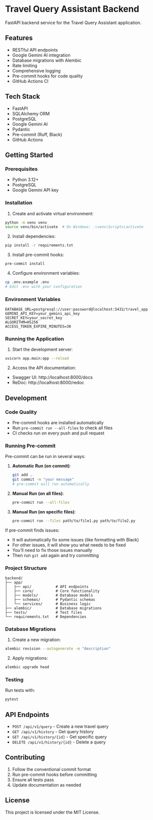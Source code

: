 # Travel Query Assistant Backend

FastAPI backend service for the Travel Query Assistant application.

## Features

- RESTful API endpoints
- Google Gemini AI integration
- Database migrations with Alembic
- Rate limiting
- Comprehensive logging
- Pre-commit hooks for code quality
- GitHub Actions CI

## Tech Stack

- FastAPI
- SQLAlchemy ORM
- PostgreSQL
- Google Gemini AI
- Pydantic
- Pre-commit (Ruff, Black)
- GitHub Actions

## Getting Started

### Prerequisites

- Python 3.12+
- PostgreSQL
- Google Gemini API key

### Installation

1. Create and activate virtual environment:
```bash
python -m venv venv
source venv/bin/activate  # On Windows: .\venv\Scripts\activate
```

2. Install dependencies:
```bash
pip install -r requirements.txt
```

3. Install pre-commit hooks:
```bash
pre-commit install
```

4. Configure environment variables:
```bash
cp .env.example .env
# Edit .env with your configuration
```

### Environment Variables

```env
DATABASE_URL=postgresql://user:password@localhost:5432/travel_app
GEMINI_API_KEY=your_gemini_api_key
SECRET_KEY=your_secret_key
ALGORITHM=HS256
ACCESS_TOKEN_EXPIRE_MINUTES=30
```

### Running the Application

1. Start the development server:
```bash
uvicorn app.main:app --reload
```

2. Access the API documentation:
- Swagger UI: http://localhost:8000/docs
- ReDoc: http://localhost:8000/redoc

## Development

### Code Quality

- Pre-commit hooks are installed automatically
- Run `pre-commit run --all-files` to check all files
- CI checks run on every push and pull request

### Running Pre-commit

Pre-commit can be run in several ways:

1. **Automatic Run (on commit)**:
   ```bash
   git add .
   git commit -m "your message"
   # pre-commit will run automatically
   ```

2. **Manual Run (on all files)**:
   ```bash
   pre-commit run --all-files
   ```

3. **Manual Run (on specific files)**:
   ```bash
   pre-commit run --files path/to/file1.py path/to/file2.py
   ```

If pre-commit finds issues:
- It will automatically fix some issues (like formatting with Black)
- For other issues, it will show you what needs to be fixed
- You'll need to fix those issues manually
- Then run `git add` again and try committing

### Project Structure

```
backend/
├── app/
│   ├── api/           # API endpoints
│   ├── core/          # Core functionality
│   ├── models/        # Database models
│   ├── schemas/       # Pydantic schemas
│   └── services/      # Business logic
├── alembic/           # Database migrations
├── tests/             # Test files
└── requirements.txt   # Dependencies
```

### Database Migrations

1. Create a new migration:
```bash
alembic revision --autogenerate -m "description"
```

2. Apply migrations:
```bash
alembic upgrade head
```

### Testing

Run tests with:
```bash
pytest
```

## API Endpoints

- `POST /api/v1/query` - Create a new travel query
- `GET /api/v1/history` - Get query history
- `GET /api/v1/history/{id}` - Get specific query
- `DELETE /api/v1/history/{id}` - Delete a query

## Contributing

1. Follow the conventional commit format
2. Run pre-commit hooks before committing
3. Ensure all tests pass
4. Update documentation as needed

## License

This project is licensed under the MIT License.

